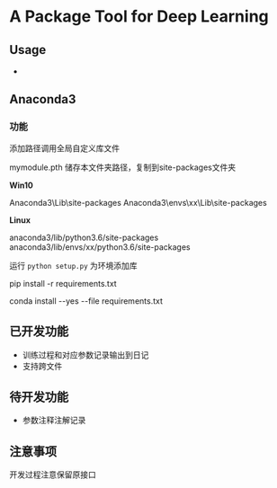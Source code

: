 # A Package Tool for Deep Learning

## Usage

- 

## Anaconda3

### 功能

添加路径调用全局自定义库文件

mymodule.pth 储存本文件夹路径，复制到site-packages文件夹

**Win10**

Anaconda3\Lib\site-packages 
Anaconda3\envs\xx\Lib\site-packages  

**Linux**

anaconda3/lib/python3.6/site-packages
anaconda3/lib/envs/xx/python3.6/site-packages

运行 `python setup.py` 为环境添加库

pip install -r requirements.txt

conda install --yes --file requirements.txt

## 已开发功能

- 训练过程和对应参数记录输出到日记
- 支持跨文件

## 待开发功能

- 参数注释注解记录

## 注意事项

开发过程注意保留原接口



